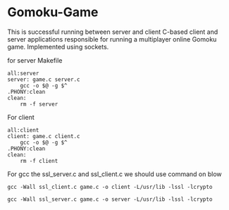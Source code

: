 # Gomoku-Game
This is successful running between server and client
C-based client and server applications responsible for running a multiplayer online Gomoku game. Implemented using sockets.


for server Makefile
```.PHONY:all
all:server 
server: game.c server.c 
	gcc -o $@ -g $^
.PHONY:clean
clean:
	rm -f server
```

For client

```.PHONY:all
all:client
client: game.c client.c
	gcc -o $@ -g $^
.PHONY:clean
clean:
	rm -f client
```


For gcc the ssl_server.c and ssl_client.c we should use command on blow 

```gcc -Wall ssl_client.c game.c -o client -L/usr/lib -lssl -lcrypto```

```gcc -Wall ssl_server.c game.c -o server -L/usr/lib -lssl -lcrypto```
